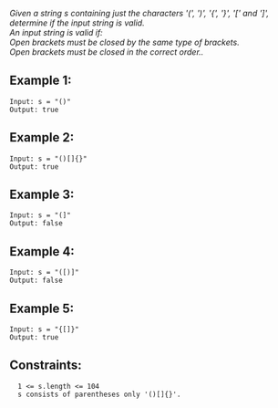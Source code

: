 *Given a string s containing just the characters '(', ')', '{', '}', '[' and ']', determine if the input string is valid.  
An input string is valid if:  
Open brackets must be closed by the same type of brackets.  
Open brackets must be closed in the correct order..*

 

## Example 1:
    Input: s = "()"
    Output: true

## Example 2:
    Input: s = "()[]{}"
    Output: true

## Example 3:
    Input: s = "(]"
    Output: false
 
 ## Example 4:
    Input: s = "([)]"
    Output: false
    
 ## Example 5:
    Input: s = "{[]}"
    Output: true

## Constraints:
      1 <= s.length <= 104
      s consists of parentheses only '()[]{}'.
